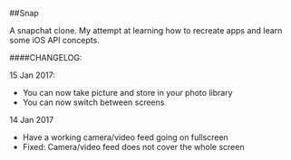 ##Snap

A snapchat clone. My attempt at learning how to recreate apps and learn some iOS API concepts.

####CHANGELOG:

15 Jan 2017:
- You can now take picture and store in your photo library
- You can now switch between screens

14 Jan 2017
- Have a working camera/video feed going on fullscreen
- Fixed: Camera/video feed does not cover the whole screen
